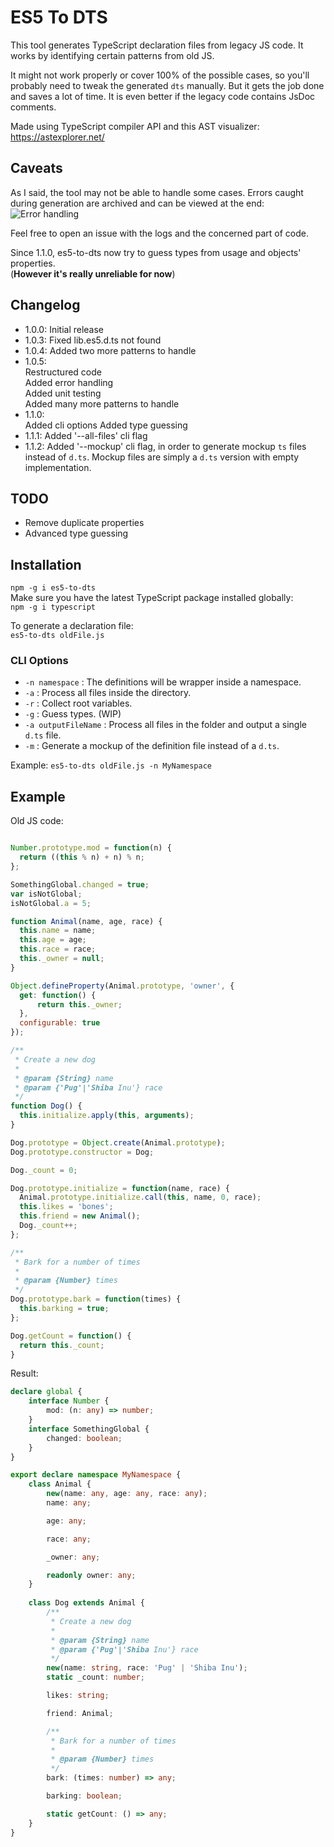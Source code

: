 # ES5 To DTS
This tool generates TypeScript declaration files from legacy JS code.
It works by identifying certain patterns from old JS.

It might not work properly or cover 100% of the possible cases, so you'll probably need to tweak the generated `dts` manually. But it gets the job done and saves a lot of time. It is even better if the legacy code contains JsDoc comments.

Made using TypeScript compiler API and this AST visualizer:  
https://astexplorer.net/


## Caveats
As I said, the tool may not be able to handle some cases. Errors caught during generation are archived and can be
viewed at the end:  
![Error handling](https://i.imgur.com/ue7EJDu.png)

Feel free to open an issue with the logs and the concerned part of code.

Since 1.1.0, es5-to-dts now try to guess types from usage and objects' properties.  
(**However it's really unreliable for now**)

## Changelog
- 1.0.0: Initial release
- 1.0.3: Fixed lib.es5.d.ts not found
- 1.0.4: Added two more patterns to handle
- 1.0.5:  
Restructured code  
Added error handling  
Added unit testing  
Added many more patterns to handle  
- 1.1.0:  
Added cli options
Added type guessing
- 1.1.1: Added '--all-files' cli flag
- 1.1.2: Added '--mockup' cli flag, in order to generate mockup `ts` files instead of `d.ts`.
Mockup files are simply a `d.ts` version with empty implementation.

## TODO
- Remove duplicate properties
- Advanced type guessing


## Installation
`npm -g i es5-to-dts`  
Make sure you have the latest TypeScript package installed globally:  
`npm -g i typescript`

To generate a declaration file:  
`es5-to-dts oldFile.js`

### CLI Options
- `-n namespace` : The definitions will be wrapper inside a namespace.
- `-a` : Process all files inside the directory.
- `-r` : Collect root variables.  
- `-g` : Guess types. (WIP)
- `-a outputFileName` : Process all files in the folder and output a single `d.ts` file.
- `-m` : Generate a mockup of the definition file instead of a `d.ts`.

Example: `es5-to-dts oldFile.js -n MyNamespace`


## Example
Old JS code:  
```javascript

Number.prototype.mod = function(n) {
  return ((this % n) + n) % n;
};

SomethingGlobal.changed = true;
var isNotGlobal;
isNotGlobal.a = 5;

function Animal(name, age, race) {
  this.name = name;
  this.age = age;
  this.race = race;
  this._owner = null;
}

Object.defineProperty(Animal.prototype, 'owner', {
  get: function() {
      return this._owner;
  },
  configurable: true
});

/**
 * Create a new dog
 *
 * @param {String} name
 * @param {'Pug'|'Shiba Inu'} race
 */
function Dog() {
  this.initialize.apply(this, arguments);
}

Dog.prototype = Object.create(Animal.prototype);
Dog.prototype.constructor = Dog;

Dog._count = 0;

Dog.prototype.initialize = function(name, race) {
  Animal.prototype.initialize.call(this, name, 0, race);
  this.likes = 'bones';
  this.friend = new Animal();
  Dog._count++;
};

/**
 * Bark for a number of times
 *
 * @param {Number} times
 */
Dog.prototype.bark = function(times) {
  this.barking = true;
};

Dog.getCount = function() {
  return this._count;
}
```

Result:  
```typescript
declare global {
    interface Number {
        mod: (n: any) => number;
    }
    interface SomethingGlobal {
        changed: boolean;
    }
}

export declare namespace MyNamespace {
    class Animal {
        new(name: any, age: any, race: any);
        name: any;

        age: any;

        race: any;

        _owner: any;

        readonly owner: any;
    }
    
    class Dog extends Animal {
        /**
         * Create a new dog
         *
         * @param {String} name
         * @param {'Pug'|'Shiba Inu'} race
         */
        new(name: string, race: 'Pug' | 'Shiba Inu');
        static _count: number;

        likes: string;

        friend: Animal;

        /**
         * Bark for a number of times
         *
         * @param {Number} times
         */
        bark: (times: number) => any;

        barking: boolean;

        static getCount: () => any;
    }
}
```

